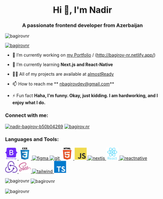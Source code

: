 <h1 align="center">Hi 👋, I'm Nadir</h1>
<h3 align="center">A passionate frontend developer from Azerbaijan</h3>

<p align="left"> <img src="https://komarev.com/ghpvc/?username=bagirovnr&label=Profile%20views&color=0e75b6&style=flat" alt="bagirovnr" /> </p>

<p align="left"> <a target="_blank" href="https://github.com/ryo-ma/github-profile-trophy"><img src="https://github-profile-trophy.vercel.app/?username=bagirovnr" alt="bagirovnr" /></a> </p>

- 🔭 I’m currently working on [my Portfolio](https://github.com/BagirovNr/Portfolio) / (http://bagirov-nr.netlify.app/)

- 🌱 I’m currently learning **Next.js and React-Native**

- 👨‍💻 All of my projects are available at [almostReady](almostReady)

- 📫 How to reach me ** [nbagirovdev@gmail.com](https://mail.google.com/mail/u/1/?pli=1#inbox?compose=new)**

- ⚡ Fun fact **Haha, I'm funny. Okay, just kidding. I am hardworking, and I enjoy what I do.**

<h3 align="left">Connect with me:</h3>
<p align="left">
<a href="https://linkedin.com/in/nadir-bagirov-b50b04269" target="blank"><img align="center" src="https://raw.githubusercontent.com/rahuldkjain/github-profile-readme-generator/master/src/images/icons/Social/linked-in-alt.svg" alt="nadir-bagirov-b50b04269" height="30" width="40" /></a>
<a href="https://instagram.com/bagirov.nr" target="blank"><img align="center" src="https://raw.githubusercontent.com/rahuldkjain/github-profile-readme-generator/master/src/images/icons/Social/instagram.svg" alt="bagirov.nr" height="30" width="40" /></a>
</p>

<h3 align="left">Languages and Tools:</h3>
<p align="left"> <a href="https://getbootstrap.com" target="_blank" rel="noreferrer"> <img src="https://raw.githubusercontent.com/devicons/devicon/master/icons/bootstrap/bootstrap-plain-wordmark.svg" alt="bootstrap" width="40" height="40"/> </a> <a href="https://www.w3schools.com/css/" target="_blank" rel="noreferrer"> <img src="https://raw.githubusercontent.com/devicons/devicon/master/icons/css3/css3-original-wordmark.svg" alt="css3" width="40" height="40"/> </a> <a href="https://www.figma.com/" target="_blank" rel="noreferrer"> <img src="https://www.vectorlogo.zone/logos/figma/figma-icon.svg" alt="figma" width="40" height="40"/> </a> <a href="https://git-scm.com/" target="_blank" rel="noreferrer"> <img src="https://www.vectorlogo.zone/logos/git-scm/git-scm-icon.svg" alt="git" width="40" height="40"/> </a> <a href="https://www.w3.org/html/" target="_blank" rel="noreferrer"> <img src="https://raw.githubusercontent.com/devicons/devicon/master/icons/html5/html5-original-wordmark.svg" alt="html5" width="40" height="40"/> </a> <a href="https://developer.mozilla.org/en-US/docs/Web/JavaScript" target="_blank" rel="noreferrer"> <img src="https://raw.githubusercontent.com/devicons/devicon/master/icons/javascript/javascript-original.svg" alt="javascript" width="40" height="40"/> </a> <a href="https://nextjs.org/" target="_blank" rel="noreferrer"> <img src="https://cdn.worldvectorlogo.com/logos/nextjs-2.svg" alt="nextjs" width="40" height="40"/> </a> <a href="https://reactjs.org/" target="_blank" rel="noreferrer"> <img src="https://raw.githubusercontent.com/devicons/devicon/master/icons/react/react-original-wordmark.svg" alt="react" width="40" height="40"/> </a> <a href="https://reactnative.dev/" target="_blank" rel="noreferrer"> <img src="https://reactnative.dev/img/header_logo.svg" alt="reactnative" width="40" height="40"/> </a> <a href="https://redux.js.org" target="_blank" rel="noreferrer"> <img src="https://raw.githubusercontent.com/devicons/devicon/master/icons/redux/redux-original.svg" alt="redux" width="40" height="40"/> </a> <a href="https://sass-lang.com" target="_blank" rel="noreferrer"> <img src="https://raw.githubusercontent.com/devicons/devicon/master/icons/sass/sass-original.svg" alt="sass" width="40" height="40"/> </a> <a href="https://tailwindcss.com/" target="_blank" rel="noreferrer"> <img src="https://www.vectorlogo.zone/logos/tailwindcss/tailwindcss-icon.svg" alt="tailwind" width="40" height="40"/> </a> <a href="https://www.typescriptlang.org/" target="_blank" rel="noreferrer"> <img src="https://raw.githubusercontent.com/devicons/devicon/master/icons/typescript/typescript-original.svg" alt="typescript" width="40" height="40"/> </a> </p>

<p><img align="left" src="https://github-readme-stats.vercel.app/api/top-langs?username=bagirovnr&show_icons=true&locale=en&layout=compact" alt="bagirovnr" /></p>

<p>&nbsp;<img align="center" src="https://github-readme-stats.vercel.app/api?username=bagirovnr&show_icons=true&locale=en" alt="bagirovnr" /></p>

<p><img align="center" src="https://github-readme-streak-stats.herokuapp.com/?user=bagirovnr&" alt="bagirovnr" /></p>
